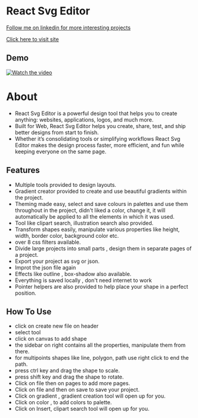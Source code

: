 # **React Svg Editor**

[Follow me on linkedin for more interesting projects](https://www.linkedin.com/in/kumar-amresh-1017a7161/)

[Click here to visit site ](https://react-svg-editor.netlify.app/)

## Demo

[![Watch the video](https://img.youtube.com/vi/rqtKGGTlQC4/maxresdefault.jpg)](https://www.youtube.com/watch?v=rqtKGGTlQC4)


# About
 - React Svg Editor is a powerful design tool that  helps you to create anything: websites, applications, logos, and much more. 
- Built for Web, React Svg Editor helps you create, share, test, and ship better designs from start to finish. 
- Whether it’s consolidating tools or simplifying workflows React Svg Editor makes the design process faster, more efficient, and fun while keeping everyone on the same page.

## Features
-  Multiple tools provided to design layouts.
- Gradient creator provided to create and use beautiful gradients within the project.
- Theming made easy, select and save colours in palettes and use them throughout in the project, didn't liked a color, change it, it will automatically be applied to all the elements in which it was used.
- Tool like clipart search, illustration search also provided.
- Transform shapes easily, manipulate various properties like height, width, border color, background color etc.
- over 8 css filters available.
- Divide large projects into small parts , design them in separate pages of a project.
- Export your project as svg or json.
- Improt the json file again
- Effects like outline , box-shadow also available.
- Everything is saved locally , don't need internet to work
- Pointer helpers are also provided to help place your shape in a perfect position.

## How To Use
- click on create new file on header
- select tool
- click on canvas to add shape
- the sidebar on right contains all the properties, manipulate them from there.
- for multipoints shapes like line, polygon, path use right click to end the path.
- press ctrl key and drag the shape to scale.
- press shift key and drag the shape to rotate.
- Click on file then on pages to add more pages.
- Click on file and then on save to save your project.
- Click on gradient , gradient creation tool will open up for you.
- Click on color , to add colors to palette.
- Click on Insert, clipart search tool will open up for you.



